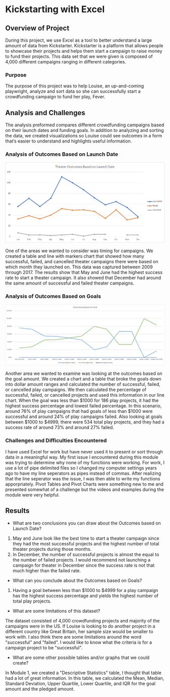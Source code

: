 # Kickstarting with Excel

## Overview of Project

During this project, we use Excel as a tool to better understand a large amount of data from Kickstarter. Kickstarter is a platform that allows people to showcase their projects and helps them start a campaign to raise money to fund their projects. This data set that we were given is composed of 4,000 different campaigns ranging in different categories. 

### Purpose

The purpose of this project was to help Louise, an up-and-coming playwright, analyze and sort data so she can successfully start a crowdfunding campaign to fund her play, Fever. 

## Analysis and Challenges
The analysis preformed compares different crowdfunding campaigns based on their launch dates and funding goals. In addition to analyzing and sorting the data, we created visualizations so Louise could see outcomes in a form that’s easier to understand and highlights useful information.

### Analysis of Outcomes Based on Launch Date

![Theater_Outcomes_vs_Launch](/Resources/Theater_Outcomes_vs_Launch.png)

One of the areas we wanted to consider was timing for campaigns. We created a table and line with markers chart that showed how many successful, failed, and cancelled theater campaigns there were based on which month they launched on. This data was captured between 2009 through 2017. The results show that May and June had the highest success rate to start a theater campaign. It also showed that December had around the same amount of successful and failed theater campaigns.

### Analysis of Outcomes Based on Goals

![Outcomes_vs_Goals](/Resources/Outcomes_vs_Goals.png)

Another area we wanted to examine was looking at the outcomes based on the goal amount. We created a chart and a table that broke the goals down into dollar amount ranges and calculated the number of successful, failed, or cancelled play campaigns. We then calculated the percentage of successful, failed, or cancelled projects and used this information in our line chart. When the goal was less than $1000 for 186 play projects, it had the highest success percentage and lowest failed percentage. In this scenario, around 76% of play campaigns that had goals of less than $1000 were successful and around 24% of play campaigns failed. Also looking at goals between $1000 to $4999, there were 534 total play projects, and they had a success rate of around 73% and around 27% failed.

### Challenges and Difficulties Encountered
I have used Excel for work but have never used it to present or sort through data in a meaningful way. My first issue I encountered during this module was trying to determine why none of my functions were working. For work, I use a lot of pipe delimited files so I changed my computer settings years ago to have my line seperators as pipes instead of commas. After realizing that the line seperator was the issue, I was then able to write my functions apporpriately. Pivot Tables and Pivot Charts were something new to me and presented somewhat of a challenge but the videos and examples during the module were very helpful.

## Results

- What are two conclusions you can draw about the Outcomes based on Launch Date?
1. May and June look like the best time to start a theater campaign since they had the most successful projects and the highest number of total theater projects during those months.
2. In December, the number of successful projects is almost the equal to the number of failed projects. I would recommend not launching a campaign for theater in December since the success rate is not that much higher than the failed rate. 

- What can you conclude about the Outcomes based on Goals?
1. Having a goal between less than $1000 to $4999 for a play campaign has the highest success percentage and yields the highest number of total play projects.

- What are some limitations of this dataset?

The dataset consisted of 4,000 crowdfunding projects and majority of the campaigns were in the US. If Louise is looking to do another project in a different country like Great Britain, her sample size would be smaller to work with. I also think there are some limitations around the word "successful" and "failed". I would like to know what the criteria is for a campaign project to be "successful".    

- What are some other possible tables and/or graphs that we could create?

In Module 1, we created a "Descriptive Statistics" table, I thought that table had a lot of great information. In this table, we calculated the Mean, Median, Standard Deviation, Upper Quartile, Lower Quartile, and IQR for the goal amount and the pledged amount. 
